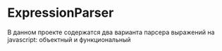 # ExpressionParser
В данном проекте содержатся два варианта парсера выражений на javascript: объектный и функциональный
